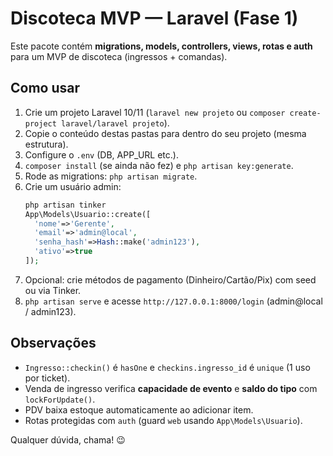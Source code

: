 # Discoteca MVP — Laravel (Fase 1)

Este pacote contém **migrations, models, controllers, views, rotas e auth** para um MVP de discoteca (ingressos + comandas).

## Como usar
1. Crie um projeto Laravel 10/11 (`laravel new projeto` ou `composer create-project laravel/laravel projeto`).
2. Copie o conteúdo destas pastas para dentro do seu projeto (mesma estrutura).
3. Configure o `.env` (DB, APP_URL etc.).
4. `composer install` (se ainda não fez) e `php artisan key:generate`.
5. Rode as migrations: `php artisan migrate`.
6. Crie um usuário admin:
   ```php
   php artisan tinker
   App\Models\Usuario::create([
     'nome'=>'Gerente',
     'email'=>'admin@local',
     'senha_hash'=>Hash::make('admin123'),
     'ativo'=>true
   ]);
   ```
7. Opcional: crie métodos de pagamento (Dinheiro/Cartão/Pix) com seed ou via Tinker.
8. `php artisan serve` e acesse `http://127.0.0.1:8000/login` (admin@local / admin123).

## Observações
- `Ingresso::checkin()` é `hasOne` e `checkins.ingresso_id` é `unique` (1 uso por ticket).
- Venda de ingresso verifica **capacidade de evento** e **saldo do tipo** com `lockForUpdate()`.
- PDV baixa estoque automaticamente ao adicionar item.
- Rotas protegidas com `auth` (guard `web` usando `App\Models\Usuario`).

Qualquer dúvida, chama! 😉
